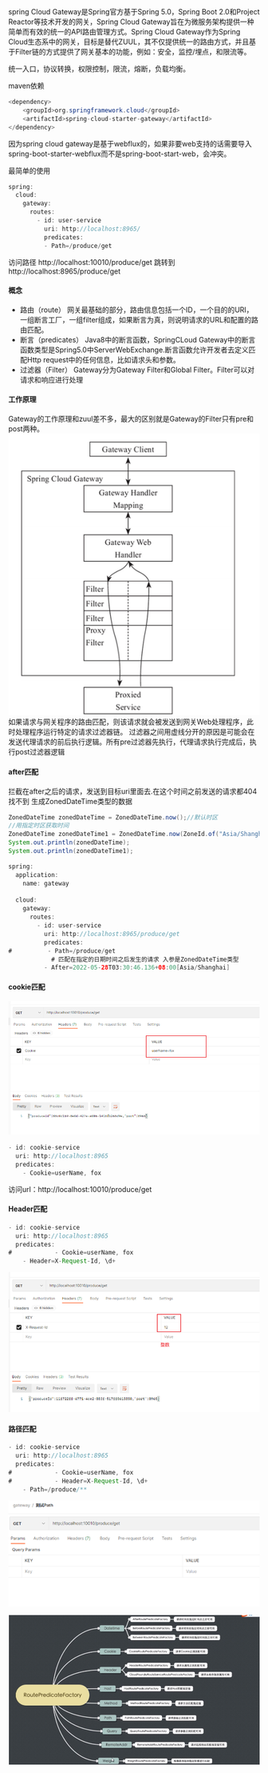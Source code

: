 spring Cloud Gateway是Spring官方基于Spring 5.0，Spring Boot 2.0和Project Reactor等技术开发的网关，Spring Cloud Gateway旨在为微服务架构提供一种简单而有效的统一的API路由管理方式。Spring Cloud Gateway作为Spring Cloud生态系中的网关，目标是替代ZUUL，其不仅提供统一的路由方式，并且基于Filter链的方式提供了网关基本的功能，例如：安全，监控/埋点，和限流等。

统一入口，协议转换，权限控制，限流，熔断，负载均衡。

maven依赖
```java
<dependency>
    <groupId>org.springframework.cloud</groupId>
    <artifactId>spring-cloud-starter-gateway</artifactId>
</dependency>
```

因为spring cloud gateway是基于webflux的，如果非要web支持的话需要导入spring-boot-starter-webflux而不是spring-boot-start-web，会冲突。

最简单的使用
```java
spring:
  cloud:
    gateway:
      routes:
        - id: user-service
          uri: http://localhost:8965/
          predicates:
          - Path=/produce/get
```
访问路径 http://localhost:10010/produce/get
跳转到 http://localhost:8965/produce/get

#### 概念
* 路由（route）
    网关最基础的部分，路由信息包括一个ID，一个目的的URI，一组断言工厂，一组filter组成，如果断言为真，则说明请求的URL和配置的路由匹配。
* 断言（predicates）
    Java8中的断言函数，SpringCLoud Gateway中的断言函数类型是Spring5.0中ServerWebExchange.断言函数允许开发者去定义匹配Http request中的任何信息，比如请求头和参数。 
* 过滤器（Filter）
    Gateway分为Gateway Filter和Global Filter。Filter可以对请求和响应进行处理

#### 工作原理
Gateway的工作原理和zuul差不多，最大的区别就是Gateway的Filter只有pre和post两种。
![image](../../images/Snipaste_2022-05-28_03-19-22.png)
如果请求与网关程序的路由匹配，则该请求就会被发送到网关Web处理程序，此时处理程序运行特定的请求过滤器链。
过滤器之间用虚线分开的原因是可能会在发送代理请求的前后执行逻辑。所有pre过滤器先执行，代理请求执行完成后，执行post过滤器逻辑

#### after匹配
拦截在after之后的请求，发送到目标uri里面去.在这个时间之前发送的请求都404找不到
生成ZonedDateTime类型的数据
```java
ZonedDateTime zonedDateTime = ZonedDateTime.now();//默认时区
//用指定时区获取时间
ZonedDateTime zonedDateTime1 = ZonedDateTime.now(ZoneId.of("Asia/Shanghai"));
System.out.println(zonedDateTime);
System.out.println(zonedDateTime1);
```

```java
spring:
  application:
    name: gateway

  cloud:
    gateway:
      routes:
        - id: user-service
          uri: http://localhost:8965/produce/get
          predicates:
#          - Path=/produce/get
            # 匹配在指定的日期时间之后发生的请求 入参是ZonedDateTime类型
          - After=2022-05-28T03:30:46.136+08:00[Asia/Shanghai]
```



#### cookie匹配
![image](../../images/Snipaste_2022-05-29_03-34-02.png)
```java
- id: cookie-service
  uri: http://localhost:8965
  predicates:
    - Cookie=userName, fox
```
访问url：http://localhost:10010/produce/get

#### Header匹配
```java
- id: cookie-service
  uri: http://localhost:8965
  predicates:
#            - Cookie=userName, fox
    - Header=X-Request-Id, \d+
```
![image](../../images/Snipaste_2022-05-29_03-37-33.png)

#### 路径匹配
```java
- id: cookie-service
  uri: http://localhost:8965
  predicates:
#            - Cookie=userName, fox
#            - Header=X-Request-Id, \d+
    - Path=/produce/**
```
![image](../../images/Snipaste_2022-05-29_03-40-10.png)


![image](../../images/Snipaste_2022-06-10_05-25-41.png)
